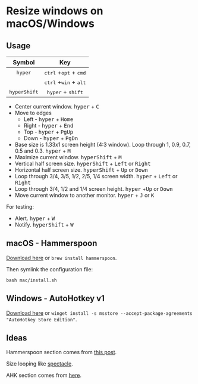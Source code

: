 # Resize windows on macOS/Windows

## Usage

|        Symbol         |                       Key                        |
|:---------------------:|:------------------------------------------------:|
|   <kbd>hyper</kbd>    | <kbd>ctrl</kbd> +<kbd>opt</kbd> + <kbd>cmd</kbd> |
|                       | <kbd>ctrl</kbd> +<kbd>win</kbd> + <kbd>alt</kbd> |
| <kbd>hyperShift</kbd> |       <kbd>hyper</kbd> + <kbd>shift</kbd>        |

* Center current window. <kbd>hyper</kbd> + <kbd>C</kbd>
* Move to edges
    * Left - <kbd>hyper</kbd> + <kbd>Home</kbd>
    * Right - <kbd>hyper</kbd> + <kbd>End</kbd>
    * Top - <kbd>hyper</kbd> + <kbd>PgUp</kbd>
    * Down - <kbd>hyper</kbd> + <kbd>PgDn</kbd>
* Base size is 1.33x1 screen height (4:3 window). Loop through 1, 0.9, 0.7, 0.5 and 0.3. <kbd>
  hyper</kbd> + <kbd>M</kbd>
* Maximize current window. <kbd>hyperShift</kbd> + <kbd>M</kbd>
* Vertical half screen size. <kbd>hyperShift</kbd> + <kbd>Left</kbd> or <kbd>Right</kbd>
* Horizontal half screen size. <kbd>hyperShift</kbd> + <kbd>Up</kbd> or <kbd>Down</kbd>
* Loop through 3/4, 3/5, 1/2, 2/5, 1/4 screen width. <kbd>hyper</kbd> + <kbd>Left</kbd> or <kbd>
  Right</kbd>
* Loop through 3/4, 1/2 and 1/4 screen height. <kbd>hyper</kbd> +<kbd>Up</kbd> or <kbd>Down</kbd>
* Move current window to another monitor. <kbd>hyper</kbd> + <kbd>J</kbd> or <kbd>K</kbd>

For testing:

* Alert. <kbd>hyper</kbd> + <kbd>W</kbd>
* Notify. <kbd>hyperShift</kbd> + <kbd>W</kbd>

## macOS - Hammerspoon

[Download here](https://www.hammerspoon.org) or `brew install hammerspoon`.

Then symlink the configuration file:

```shell
bash mac/install.sh

```

## Windows - AutoHotkey v1

[Download here](https://www.autohotkey.com/) or
`winget install -s msstore --accept-package-agreements "AutoHotkey Store Edition"`.

## Ideas

Hammerspoon section comes
from [this post](http://songchenwen.com/tech/2015/04/02/hammerspoon-mac-window-manager/).

Size looping like [spectacle](https://www.spectacleapp.com).

AHK section comes from [here](https://github.com/justcla/WindowHotKeys).
